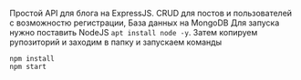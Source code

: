 Простой API для блога на ExpressJS.
CRUD для постов и пользователей с возможностю регистрации, База данных на MongoDB
Для запуска нужно поставить NodeJS `apt install node -y`. Затем копируем рупозиторий и заходим в папку и запускаем команды
```
npm install
npm start
```

